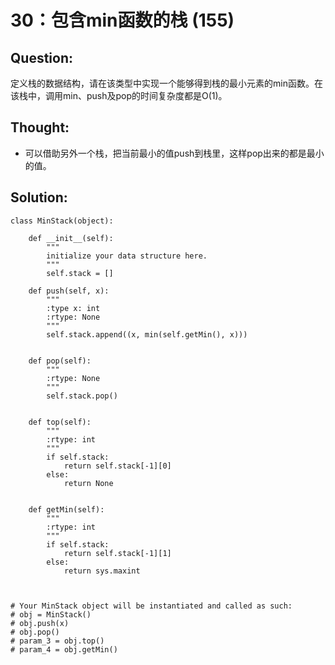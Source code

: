 # 30：包含min函数的栈 \(155\)

## Question:

定义栈的数据结构，请在该类型中实现一个能够得到栈的最小元素的min函数。在该栈中，调用min、push及pop的时间复杂度都是O\(1\)。

## Thought:

* 可以借助另外一个栈，把当前最小的值push到栈里，这样pop出来的都是最小的值。

## Solution:

```text
class MinStack(object):

    def __init__(self):
        """
        initialize your data structure here.
        """
        self.stack = []

    def push(self, x):
        """
        :type x: int
        :rtype: None
        """
        self.stack.append((x, min(self.getMin(), x)))
        

    def pop(self):
        """
        :rtype: None
        """
        self.stack.pop()
        

    def top(self):
        """
        :rtype: int
        """
        if self.stack:
            return self.stack[-1][0]
        else:
            return None
        

    def getMin(self):
        """
        :rtype: int
        """
        if self.stack:
            return self.stack[-1][1]
        else:
            return sys.maxint
        


# Your MinStack object will be instantiated and called as such:
# obj = MinStack()
# obj.push(x)
# obj.pop()
# param_3 = obj.top()
# param_4 = obj.getMin()
```

